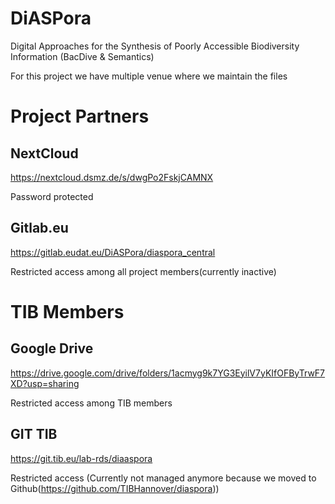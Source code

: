 # DiASPora 
Digital Approaches for the Synthesis of Poorly Accessible Biodiversity Information (BacDive &amp; Semantics)

For this project we have multiple venue where we maintain the files

# Project Partners

## NextCloud
https://nextcloud.dsmz.de/s/dwgPo2FskjCAMNX

Password protected

## Gitlab.eu
https://gitlab.eudat.eu/DiASPora/diaspora_central

Restricted access among all project members(currently inactive)


# TIB Members

## Google Drive
https://drive.google.com/drive/folders/1acmyg9k7YG3EyilV7yKIfOFByTrwF7XD?usp=sharing

Restricted access among TIB members

## GIT TIB
https://git.tib.eu/lab-rds/diaaspora

Restricted access (Currently not managed anymore because we moved to Github(https://github.com/TIBHannover/diaspora))



